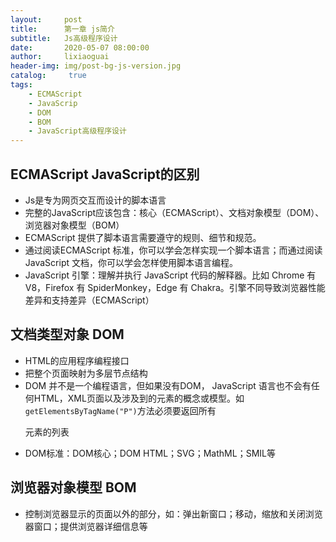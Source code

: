 ```yaml
---
layout:     post
title:      第一章 js简介
subtitle:   Js高级程序设计
date:       2020-05-07 08:00:00
author:     lixiaoguai
header-img: img/post-bg-js-version.jpg
catalog: 	 true
tags:
    - ECMAScript
    - JavaScrip
    - DOM
    - BOM
    - JavaScript高级程序设计
---
```

## ECMAScript JavaScript的区别 ##
- Js是专为网页交互而设计的脚本语言
- 完整的JavaScript应该包含：核心（ECMAScript）、文档对象模型（DOM）、浏览器对象模型（BOM）
- ECMAScript 提供了脚本语言需要遵守的规则、细节和规范。
- 通过阅读ECMAScript 标准，你可以学会怎样实现一个脚本语言；而通过阅读JavaScript 文档，你可以学会怎样使用脚本语言编程。
- JavaScript 引擎：理解并执行 JavaScript 代码的解释器。比如 Chrome 有 V8，Firefox 有 SpiderMonkey，Edge 有 Chakra。引擎不同导致浏览器性能差异和支持差异（ECMAScript）

## 文档类型对象 DOM ##
- HTML的应用程序编程接口
- 把整个页面映射为多层节点结构
- DOM 并不是一个编程语言，但如果没有DOM， JavaScript 语言也不会有任何HTML，XML页面以及涉及到的元素的概念或模型。如```getElementsByTagName("P")```方法必须要返回所有<P> 元素的列表
- DOM标准：DOM核心；DOM HTML；SVG；MathML；SMIL等

## 浏览器对象模型 BOM ##
- 控制浏览器显示的页面以外的部分，如：弹出新窗口；移动，缩放和关闭浏览器窗口；提供浏览器详细信息等
